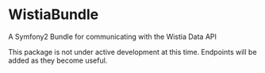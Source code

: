 WistiaBundle
============

A Symfony2 Bundle for communicating with the Wistia Data API

This package is not under active development at this time. Endpoints will be added as they become useful.
